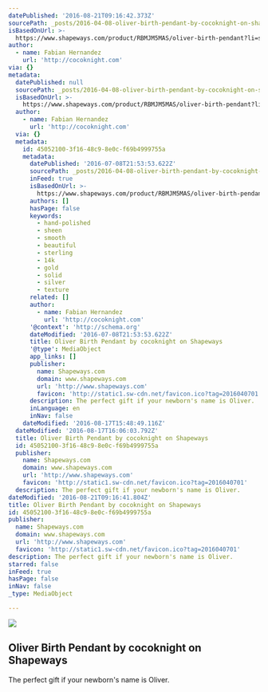 ```yaml
---
datePublished: '2016-08-21T09:16:42.373Z'
sourcePath: _posts/2016-04-08-oliver-birth-pendant-by-cocoknight-on-shapeways.md
isBasedOnUrl: >-
  https://www.shapeways.com/product/RBMJM5MAS/oliver-birth-pendant?li=shareProduct
author:
  - name: Fabian Hernandez
    url: 'http://cocoknight.com'
via: {}
metadata:
  datePublished: null
  sourcePath: _posts/2016-04-08-oliver-birth-pendant-by-cocoknight-on-shapeways.md
  isBasedOnUrl: >-
    https://www.shapeways.com/product/RBMJM5MAS/oliver-birth-pendant?li=shareProduct
  author:
    - name: Fabian Hernandez
      url: 'http://cocoknight.com'
  via: {}
  metadata:
    id: 45052100-3f16-48c9-8e0c-f69b4999755a
    metadata:
      datePublished: '2016-07-08T21:53:53.622Z'
      sourcePath: _posts/2016-04-08-oliver-birth-pendant-by-cocoknight-on-shapeways.md
      inFeed: true
      isBasedOnUrl: >-
        https://www.shapeways.com/product/RBMJM5MAS/oliver-birth-pendant?li=shareProduct
      authors: []
      hasPage: false
      keywords:
        - hand-polished
        - sheen
        - smooth
        - beautiful
        - sterling
        - 14k
        - gold
        - solid
        - silver
        - texture
      related: []
      author:
        - name: Fabian Hernandez
          url: 'http://cocoknight.com'
      '@context': 'http://schema.org'
      dateModified: '2016-07-08T21:53:53.622Z'
      title: Oliver Birth Pendant by cocoknight on Shapeways
      '@type': MediaObject
      app_links: []
      publisher:
        name: Shapeways.com
        domain: www.shapeways.com
        url: 'http://www.shapeways.com'
        favicon: 'http://static1.sw-cdn.net/favicon.ico?tag=2016040701'
      description: The perfect gift if your newborn's name is Oliver.
      inLanguage: en
      inNav: false
    dateModified: '2016-08-17T15:48:49.116Z'
  dateModified: '2016-08-17T16:06:03.792Z'
  title: Oliver Birth Pendant by cocoknight on Shapeways
  id: 45052100-3f16-48c9-8e0c-f69b4999755a
  publisher:
    name: Shapeways.com
    domain: www.shapeways.com
    url: 'http://www.shapeways.com'
    favicon: 'http://static1.sw-cdn.net/favicon.ico?tag=2016040701'
  description: The perfect gift if your newborn's name is Oliver.
dateModified: '2016-08-21T09:16:41.804Z'
title: Oliver Birth Pendant by cocoknight on Shapeways
id: 45052100-3f16-48c9-8e0c-f69b4999755a
publisher:
  name: Shapeways.com
  domain: www.shapeways.com
  url: 'http://www.shapeways.com'
  favicon: 'http://static1.sw-cdn.net/favicon.ico?tag=2016040701'
description: The perfect gift if your newborn's name is Oliver.
starred: false
inFeed: true
hasPage: false
inNav: false
_type: MediaObject

---
```

<article style=""><img src="https://s3-us-west-2.amazonaws.com/the-grid-img/p/6b65238a732d2e514d09c74ec8efc6b6764a3d2b.jpg" /><h1>Oliver Birth Pendant by cocoknight on Shapeways</h1><p>The perfect gift if your newborn's name is Oliver.</p></article>
